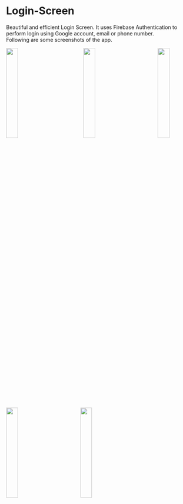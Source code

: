 # Login-Screen
Beautiful and efficient Login Screen. It uses Firebase Authentication to perform login using Google account, email or phone number.  
Following are some screenshots of the app.  

<pre>
<img width="25%" height="25%" src="https://user-images.githubusercontent.com/30290570/82465335-c82b8780-9adc-11ea-9700-fa4e4f4fb2ab.jpg">          <img width="25%" height="25%" src="https://user-images.githubusercontent.com/30290570/82465762-41c37580-9add-11ea-9ca2-b9073f8c3b21.jpg">         <img width="25%" height="25%" src="https://user-images.githubusercontent.com/30290570/82466303-da59f580-9add-11ea-9d26-e1cb10414678.jpg">  
<img width="25%" height="25%" src="https://user-images.githubusercontent.com/30290570/82466713-610ed280-9ade-11ea-8875-927d962fdb93.jpg">         <img width="25%" height="25%" src="https://user-images.githubusercontent.com/30290570/82467083-dda1b100-9ade-11ea-832e-08b947dcc9cb.jpg">
</pre>

